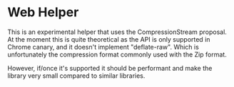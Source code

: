 # Web Helper
This is an experimental helper that uses the CompressionStream proposal. At the moment this is quite theoretical as the API is only supported in Chrome canary, and it doesn't implement "deflate-raw". Which is unfortunately the compression format commonly used with the Zip format.

However, if/once it's supported it should be performant and make the library very small compared to similar libraries.